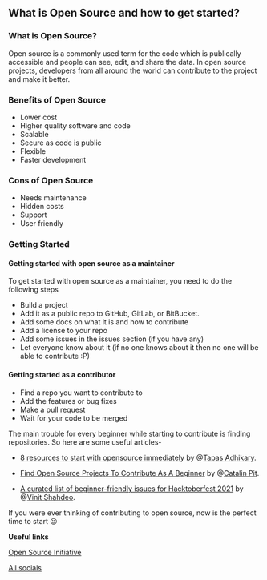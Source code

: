 ## What is Open Source and how to get started?

### What is Open Source?

Open source is a commonly used term for the code which is publically accessible and people can see, edit, and share the data. In open source projects, developers from all around the world can contribute to the project and make it better.

### Benefits of Open Source

- Lower cost
- Higher quality software and code
- Scalable
- Secure as code is public
- Flexible
- Faster development 

### Cons of Open Source
- Needs maintenance
- Hidden costs
- Support
- User friendly

### Getting Started
#### Getting started with open source as a maintainer
To get started with open source as a maintainer, you need to do the following steps

- Build a project
- Add it as a public repo to GitHub, GitLab, or BitBucket.
- Add some docs on what it is and how to contribute
- Add a license to your repo
- Add some issues in the issues section (if you have any)
- Let everyone know about it (if no one knows about it then no one will be able to contribute :P)


#### Getting started as a contributor
- Find a repo you want to contribute to
- Add the features or bug fixes
- Make a pull request
- Wait for your code to be merged

The main trouble for every beginner while starting to contribute is finding repositories.
So here are some useful articles-
-  [8 resources to start with opensource immediately](https://blog.greenroots.info/8-resources-to-start-with-opensource-immediately)  by @[Tapas Adhikary](@atapas).

-  [Find Open Source Projects To Contribute As A Beginner](https://catalins.tech/find-open-source-projects-to-contribute-as-a-beginner)  by @[Catalin Pit](@Catalinpit).

-  [A curated list of beginner-friendly issues for Hacktoberfest 2021](https://vinitshahdeo.dev/beginner-friendly-issues-for-hacktoberfest-2021) by @[Vinit Shahdeo](@vinitshahdeo). 


If you were ever thinking of contributing to open source, now is the perfect time to start 😉


**Useful links**

[Open Source Initiative](https://opensource.org/) 

[All socials](https://avneesh-links.vercel.app/)